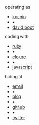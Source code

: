 operating as

- [kodnin](http://kodnin.com)
- •
- [david boot](http://davidboot.com)



coding with

- [ruby](https://www.ruby-lang.org)
- •
- [clojure](http://clojure.org)
- •
- [javascript](https://developer.mozilla.org/en-US/docs/Web/JavaScript)



hiding at

- [email](mailto:kodnin@gmail.com)
- •
- [blog](http://kodnin.github.io)
- •
- [github](https://github.com/kodnin)
- •
- [twitter](https://twitter.com/kodnin)
